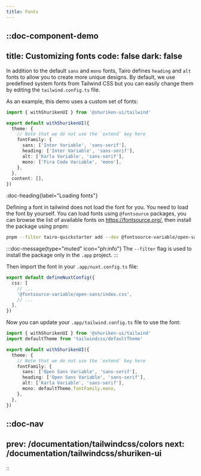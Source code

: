 ```yaml
---
title: Fonts
---
```



::doc-component-demo
---
title: Customizing fonts
code: false
dark: false
---
In addition to the default `sans` and `mono` fonts, Tairo defines `heading` and `alt` fonts to allow you to create more unique designs. By default, we use predefined system fonts from Tailwind CSS but you can easily change them by editing the `tailwind.config.ts` file.

As an example, this demo uses a custom set of fonts:

```ts [.demo/tailwind.config.ts]
import { withShurikenUI } from '@shuriken-ui/tailwind'

export default withShurikenUI({
  theme: {
    // Note that we do not use the `extend` key here
    fontFamily: {
      sans: ['Inter Variable', 'sans-serif'],
      heading: ['Inter Variable', 'sans-serif'],
      alt: ['Karla Variable', 'sans-serif'],
      mono: ['Fira Code Variable', 'mono'],
    },
  },
  content: [],
})
```

:doc-heading{label="Loading fonts"}

Defining a font in tailwind does not load the font for you. You need to load the font by yourself.
You can load fonts using `@fontsource` packages, you can browse the list of available fonts on https://fontsource.org/, then install the package using pnpm:

```bash
pnpm --filter tairo-quickstarter add --dev @fontsource-variable/open-sans
```

:::doc-message{type="muted" icon="ph:info"}
The `--filter` flag is used to install the package only in the `.app` project. 
:::

Then import the font in your `.app/nuxt.config.ts` file:

```ts [.app/nuxt.config.ts]
export default defineNuxtConfig({
  css: [
    // ...
    '@fontsource-variable/open-sans/index.css',
    // ...
  ],
})
```

Now you can update your `.app/tailwind.config.ts` file to use the font:


```ts [.app/tailwind.config.ts]
import { withShurikenUI } from '@shuriken-ui/tailwind'
import defaultTheme from 'tailwindcss/defaultTheme'

export default withShurikenUI({
  theme: {
    // Note that we do not use the `extend` key here
    fontFamily: {
      sans: ['Open Sans Variable', 'sans-serif'],
      heading: ['Open Sans Variable', 'sans-serif'],
      alt: ['Karla Variable', 'sans-serif'],
      mono: defaultTheme.fontFamily.mono,
    },
  },
})
```

::doc-nav
---
prev: /documentation/tailwindcss/colors
next: /documentation/tailwindcss/shuriken-ui
---
::
